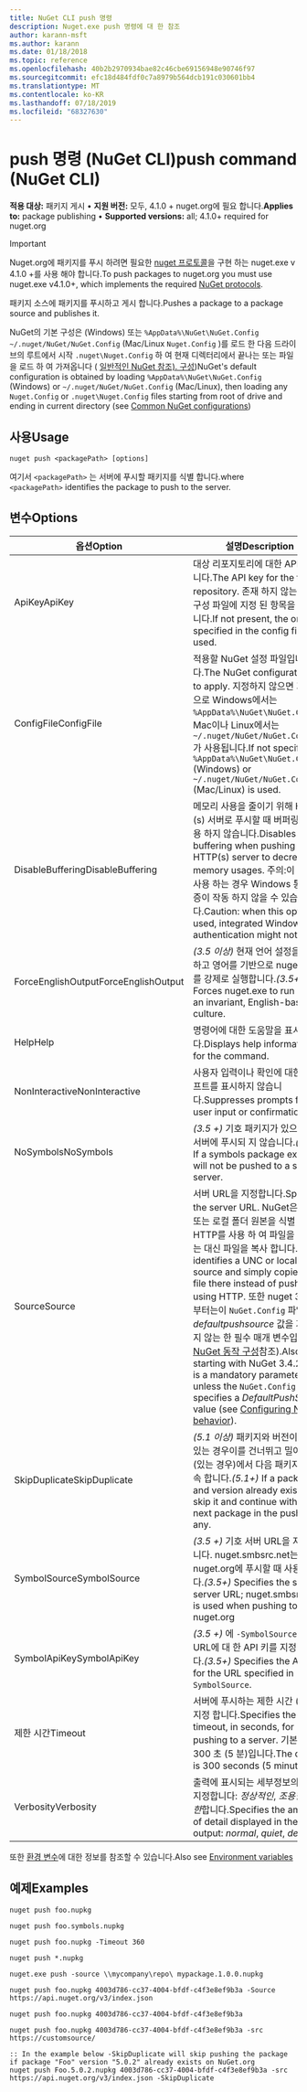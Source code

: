 ```yaml
---
title: NuGet CLI push 명령
description: Nuget.exe push 명령에 대 한 참조
author: karann-msft
ms.author: karann
ms.date: 01/18/2018
ms.topic: reference
ms.openlocfilehash: 40b2b2970934bae82c46cbe69156948e90746f97
ms.sourcegitcommit: efc18d484fdf0c7a8979b564dcb191c030601bb4
ms.translationtype: MT
ms.contentlocale: ko-KR
ms.lasthandoff: 07/18/2019
ms.locfileid: "68327630"
---
```

# <a name="push-command-nuget-cli"></a><span data-ttu-id="9f385-103">push 명령 (NuGet CLI)</span><span class="sxs-lookup"><span data-stu-id="9f385-103">push command (NuGet CLI)</span></span>

<span data-ttu-id="9f385-104">**적용 대상:** 패키지 게시 &bullet; **지원 버전:** 모두, 4.1.0 + nuget.org에 필요 합니다.</span><span class="sxs-lookup"><span data-stu-id="9f385-104">**Applies to:** package publishing &bullet; **Supported versions:** all; 4.1.0+ required for nuget.org</span></span>

> [!Important]
> <span data-ttu-id="9f385-105">Nuget.org에 패키지를 푸시 하려면 필요한 [nuget 프로토콜](../../api/nuget-protocols.md)을 구현 하는 nuget.exe v 4.1.0 +를 사용 해야 합니다.</span><span class="sxs-lookup"><span data-stu-id="9f385-105">To push packages to nuget.org you must use nuget.exe v4.1.0+, which implements the required [NuGet protocols](../../api/nuget-protocols.md).</span></span>

<span data-ttu-id="9f385-106">패키지 소스에 패키지를 푸시하고 게시 합니다.</span><span class="sxs-lookup"><span data-stu-id="9f385-106">Pushes a package to a package source and publishes it.</span></span>

<span data-ttu-id="9f385-107">NuGet의 기본 구성은 (Windows) 또는 `%AppData%\NuGet\NuGet.Config` `~/.nuget/NuGet/NuGet.Config` (Mac/Linux `Nuget.Config` )를 로드 한 다음 드라이브의 루트에서 시작 `.nuget\Nuget.Config` 하 여 현재 디렉터리에서 끝나는 또는 파일을 로드 하 여 가져옵니다 ( [일반적인 NuGet 참조). 구성](../../consume-packages/configuring-nuget-behavior.md))</span><span class="sxs-lookup"><span data-stu-id="9f385-107">NuGet's default configuration is obtained by loading `%AppData%\NuGet\NuGet.Config` (Windows) or `~/.nuget/NuGet/NuGet.Config` (Mac/Linux), then loading any `Nuget.Config` or `.nuget\Nuget.Config` files starting from root of drive and ending in current directory (see [Common NuGet configurations](../../consume-packages/configuring-nuget-behavior.md))</span></span>

## <a name="usage"></a><span data-ttu-id="9f385-108">사용</span><span class="sxs-lookup"><span data-stu-id="9f385-108">Usage</span></span>

```cli
nuget push <packagePath> [options]
```

<span data-ttu-id="9f385-109">여기서 `<packagePath>` 는 서버에 푸시할 패키지를 식별 합니다.</span><span class="sxs-lookup"><span data-stu-id="9f385-109">where `<packagePath>` identifies the package to push to the server.</span></span>

## <a name="options"></a><span data-ttu-id="9f385-110">변수</span><span class="sxs-lookup"><span data-stu-id="9f385-110">Options</span></span>

| <span data-ttu-id="9f385-111">옵션</span><span class="sxs-lookup"><span data-stu-id="9f385-111">Option</span></span> | <span data-ttu-id="9f385-112">설명</span><span class="sxs-lookup"><span data-stu-id="9f385-112">Description</span></span> |
| --- | --- |
| <span data-ttu-id="9f385-113">ApiKey</span><span class="sxs-lookup"><span data-stu-id="9f385-113">ApiKey</span></span> | <span data-ttu-id="9f385-114">대상 리포지토리에 대한 API 키입니다.</span><span class="sxs-lookup"><span data-stu-id="9f385-114">The API key for the target repository.</span></span> <span data-ttu-id="9f385-115">존재 하지 않는 경우 구성 파일에 지정 된 항목을 사용 합니다.</span><span class="sxs-lookup"><span data-stu-id="9f385-115">If not present,  the one specified in the config file is used.</span></span> |
| <span data-ttu-id="9f385-116">ConfigFile</span><span class="sxs-lookup"><span data-stu-id="9f385-116">ConfigFile</span></span> | <span data-ttu-id="9f385-117">적용할 NuGet 설정 파일입니다.</span><span class="sxs-lookup"><span data-stu-id="9f385-117">The NuGet configuration file to apply.</span></span> <span data-ttu-id="9f385-118">지정하지 않으면 기본적으로 Windows에서는 `%AppData%\NuGet\NuGet.Config`, Mac이나 Linux에서는 `~/.nuget/NuGet/NuGet.Config`가 사용됩니다.</span><span class="sxs-lookup"><span data-stu-id="9f385-118">If not specified, `%AppData%\NuGet\NuGet.Config` (Windows) or `~/.nuget/NuGet/NuGet.Config` (Mac/Linux) is used.</span></span>|
| <span data-ttu-id="9f385-119">DisableBuffering</span><span class="sxs-lookup"><span data-stu-id="9f385-119">DisableBuffering</span></span> | <span data-ttu-id="9f385-120">메모리 사용을 줄이기 위해 HTTP (s) 서버로 푸시할 때 버퍼링을 사용 하지 않습니다.</span><span class="sxs-lookup"><span data-stu-id="9f385-120">Disables buffering when pushing to an HTTP(s) server to decrease memory usages.</span></span> <span data-ttu-id="9f385-121">주의:이 옵션을 사용 하는 경우 Windows 통합 인증이 작동 하지 않을 수 있습니다.</span><span class="sxs-lookup"><span data-stu-id="9f385-121">Caution: when this option is used, integrated Windows authentication might not work.</span></span> |
| <span data-ttu-id="9f385-122">ForceEnglishOutput</span><span class="sxs-lookup"><span data-stu-id="9f385-122">ForceEnglishOutput</span></span> | <span data-ttu-id="9f385-123">*(3.5 이상)*  현재 언어 설정을 무시하고 영어를 기반으로 nuget.exe를 강제로 실행합니다.</span><span class="sxs-lookup"><span data-stu-id="9f385-123">*(3.5+)* Forces nuget.exe to run using an invariant, English-based culture.</span></span> |
| <span data-ttu-id="9f385-124">Help</span><span class="sxs-lookup"><span data-stu-id="9f385-124">Help</span></span> | <span data-ttu-id="9f385-125">명령어에 대한 도움말을 표시합니다.</span><span class="sxs-lookup"><span data-stu-id="9f385-125">Displays help information for the command.</span></span> |
| <span data-ttu-id="9f385-126">NonInteractive</span><span class="sxs-lookup"><span data-stu-id="9f385-126">NonInteractive</span></span> | <span data-ttu-id="9f385-127">사용자 입력이나 확인에 대한 프롬프트를 표시하지 않습니다.</span><span class="sxs-lookup"><span data-stu-id="9f385-127">Suppresses prompts for user input or confirmations.</span></span> |
| <span data-ttu-id="9f385-128">NoSymbols</span><span class="sxs-lookup"><span data-stu-id="9f385-128">NoSymbols</span></span> | <span data-ttu-id="9f385-129">*(3.5 +)* 기호 패키지가 있으면 기호 서버에 푸시되 지 않습니다.</span><span class="sxs-lookup"><span data-stu-id="9f385-129">*(3.5+)* If a symbols package exists, it will not be pushed to a symbol server.</span></span> |
| <span data-ttu-id="9f385-130">Source</span><span class="sxs-lookup"><span data-stu-id="9f385-130">Source</span></span> | <span data-ttu-id="9f385-131">서버 URL을 지정합니다.</span><span class="sxs-lookup"><span data-stu-id="9f385-131">Specifies the server URL.</span></span> <span data-ttu-id="9f385-132">NuGet은 UNC 또는 로컬 폴더 원본을 식별 하 고 HTTP를 사용 하 여 파일을 푸시하는 대신 파일을 복사 합니다.</span><span class="sxs-lookup"><span data-stu-id="9f385-132">NuGet identifies a UNC or local folder source and simply copies the file there instead of pushing it using HTTP.</span></span>  <span data-ttu-id="9f385-133">또한 nuget 3.4.2 부터는이 `NuGet.Config` 파일이 *defaultpushsource* 값을 지정 하지 않는 한 필수 매개 변수입니다 ( [NuGet 동작 구성](../../consume-packages/configuring-nuget-behavior.md)참조).</span><span class="sxs-lookup"><span data-stu-id="9f385-133">Also, starting with NuGet 3.4.2, this is a mandatory parameter unless the `NuGet.Config` file specifies a *DefaultPushSource* value (see [Configuring NuGet behavior](../../consume-packages/configuring-nuget-behavior.md)).</span></span> |
| <span data-ttu-id="9f385-134">SkipDuplicate</span><span class="sxs-lookup"><span data-stu-id="9f385-134">SkipDuplicate</span></span> | <span data-ttu-id="9f385-135">*(5.1 이상)* 패키지와 버전이 이미 있는 경우이를 건너뛰고 밀어넣기 (있는 경우)에서 다음 패키지를 계속 합니다.</span><span class="sxs-lookup"><span data-stu-id="9f385-135">*(5.1+)* If a package and version already exists, skip it and continue with the next package in the push, if any.</span></span> |
| <span data-ttu-id="9f385-136">SymbolSource</span><span class="sxs-lookup"><span data-stu-id="9f385-136">SymbolSource</span></span> | <span data-ttu-id="9f385-137">*(3.5 +)* 기호 서버 URL을 지정 합니다. nuget.smbsrc.net는 nuget.org에 푸시할 때 사용 됩니다.</span><span class="sxs-lookup"><span data-stu-id="9f385-137">*(3.5+)* Specifies the symbol server URL; nuget.smbsrc.net is used when pushing to nuget.org</span></span> |
| <span data-ttu-id="9f385-138">SymbolApiKey</span><span class="sxs-lookup"><span data-stu-id="9f385-138">SymbolApiKey</span></span> | <span data-ttu-id="9f385-139">*(3.5 +)* 에 `-SymbolSource`지정 된 URL에 대 한 API 키를 지정 합니다.</span><span class="sxs-lookup"><span data-stu-id="9f385-139">*(3.5+)* Specifies the API key for the URL specified in `-SymbolSource`.</span></span> |
| <span data-ttu-id="9f385-140">제한 시간</span><span class="sxs-lookup"><span data-stu-id="9f385-140">Timeout</span></span> | <span data-ttu-id="9f385-141">서버에 푸시하는 제한 시간 (초)을 지정 합니다.</span><span class="sxs-lookup"><span data-stu-id="9f385-141">Specifies the timeout, in seconds, for pushing to a server.</span></span> <span data-ttu-id="9f385-142">기본값은 300 초 (5 분)입니다.</span><span class="sxs-lookup"><span data-stu-id="9f385-142">The default is 300 seconds (5 minutes).</span></span> |
| <span data-ttu-id="9f385-143">Verbosity</span><span class="sxs-lookup"><span data-stu-id="9f385-143">Verbosity</span></span> | <span data-ttu-id="9f385-144">출력에 표시되는 세부정보의 양을 지정합니다: *정상적인*, *조용한*, *자세한*합니다.</span><span class="sxs-lookup"><span data-stu-id="9f385-144">Specifies the amount of detail displayed in the output: *normal*, *quiet*, *detailed*.</span></span> |

<span data-ttu-id="9f385-145">또한 [환경 변수](cli-ref-environment-variables.md)에 대한 정보를 참조할 수 있습니다.</span><span class="sxs-lookup"><span data-stu-id="9f385-145">Also see [Environment variables](cli-ref-environment-variables.md)</span></span>

## <a name="examples"></a><span data-ttu-id="9f385-146">예제</span><span class="sxs-lookup"><span data-stu-id="9f385-146">Examples</span></span>

```cli
nuget push foo.nupkg

nuget push foo.symbols.nupkg

nuget push foo.nupkg -Timeout 360

nuget push *.nupkg

nuget.exe push -source \\mycompany\repo\ mypackage.1.0.0.nupkg

nuget push foo.nupkg 4003d786-cc37-4004-bfdf-c4f3e8ef9b3a -Source https://api.nuget.org/v3/index.json

nuget push foo.nupkg 4003d786-cc37-4004-bfdf-c4f3e8ef9b3a

nuget push foo.nupkg 4003d786-cc37-4004-bfdf-c4f3e8ef9b3a -src https://customsource/

:: In the example below -SkipDuplicate will skip pushing the package if package "Foo" version "5.0.2" already exists on NuGet.org
nuget push Foo.5.0.2.nupkg 4003d786-cc37-4004-bfdf-c4f3e8ef9b3a -src https://api.nuget.org/v3/index.json -SkipDuplicate
```
